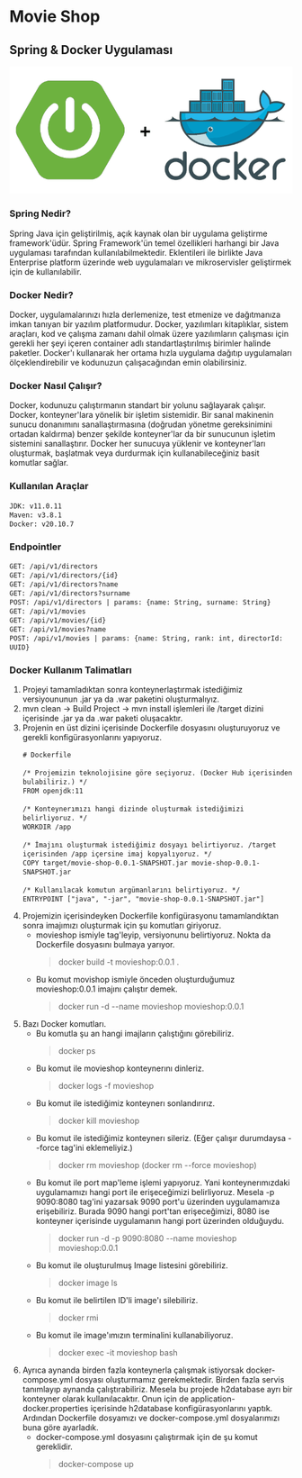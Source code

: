 # Movie Shop

## Spring & Docker Uygulaması

![](spring-boot-docker.png)

### Spring Nedir?
Spring Java için geliştirilmiş, açık kaynak olan bir uygulama geliştirme framework'üdür. Spring Framework'ün temel özellikleri harhangi bir Java uygulaması tarafından kullanılabilmektedir. Eklentileri ile birlikte Java Enterprise platform üzerinde web uygulamaları ve mikroservisler geliştirmek için de kullanılabilir.

### Docker Nedir?

Docker, uygulamalarınızı hızla derlemenize, test etmenize ve dağıtmanıza imkan tanıyan bir yazılım platformudur. Docker, yazılımları kitaplıklar, sistem araçları, kod ve çalışma zamanı dahil olmak üzere yazılımların çalışması için gerekli her şeyi içeren container adlı standartlaştırılmış birimler halinde paketler. Docker'ı kullanarak her ortama hızla uygulama dağıtıp uygulamaları ölçeklendirebilir ve kodunuzun çalışacağından emin olabilirsiniz.

### Docker Nasıl Çalışır?
Docker, kodunuzu çalıştırmanın standart bir yolunu sağlayarak çalışır. Docker, konteyner'lara yönelik bir işletim sistemidir. Bir sanal makinenin sunucu donanımını sanallaştırmasına (doğrudan yönetme gereksinimini ortadan kaldırma) benzer şekilde konteyner'lar da bir sunucunun işletim sistemini sanallaştırır. Docker her sunucuya yüklenir ve konteyner'ları oluşturmak, başlatmak veya durdurmak için kullanabileceğiniz basit komutlar sağlar.

### Kullanılan Araçlar

```
JDK: v11.0.11
Maven: v3.8.1
Docker: v20.10.7
```

### Endpointler

```
GET: /api/v1/directors
GET: /api/v1/directors/{id}
GET: /api/v1/directors?name
GET: /api/v1/directors?surname
POST: /api/v1/directors | params: {name: String, surname: String}
GET: /api/v1/movies
GET: /api/v1/movies/{id}
GET: /api/v1/movies?name
POST: /api/v1/movies | params: {name: String, rank: int, directorId: UUID}
```

### Docker Kullanım Talimatları

1. Projeyi tamamladıktan sonra konteynerlaştırmak istediğimiz versiyoununun .jar ya da .war paketini oluşturmalıyız.
2. mvn clean -> Build Project -> mvn install işlemleri ile /target dizini içerisinde .jar ya da .war paketi oluşacaktır.
3. Projenin en üst dizini içerisinde Dockerfile dosyasını oluşturuyoruz ve gerekli konfigürasyonlarını yapıyoruz.
    ```
    # Dockerfile
    
    /* Projemizin teknolojisine göre seçiyoruz. (Docker Hub içerisinden bulabiliriz.) */ 
    FROM openjdk:11
    
    /* Konteynerımızı hangi dizinde oluşturmak istediğimizi belirliyoruz. */
    WORKDIR /app
    
    /* İmajını oluşturmak istediğimiz dosyayı belirtiyoruz. /target içerisinden /app içersine imaj kopyalıyoruz. */
    COPY target/movie-shop-0.0.1-SNAPSHOT.jar movie-shop-0.0.1-SNAPSHOT.jar
    
    /* Kullanılacak komutun argümanlarını belirtiyoruz. */
    ENTRYPOINT ["java", "-jar", "movie-shop-0.0.1-SNAPSHOT.jar"]
    ```
4. Projemizin içerisindeyken Dockerfile konfigürasyonu tamamlandıktan sonra imajımızı oluşturmak için şu komutları
   giriyoruz.
    - movieshop ismiyle tag'leyip, versiyonunu belirtiyoruz. Nokta da Dockerfile dosyasını bulmaya yarıyor.
        > docker build -t movieshop:0.0.1 .
    - Bu komut movishop ismiyle önceden oluşturduğumuz movieshop:0.0.1 imajını çalıştır demek.
        > docker run -d --name movieshop movieshop:0.0.1
5. Bazı Docker komutları.
    - Bu komutla şu an hangi imajların çalıştığını görebiliriz.
        > docker ps
    - Bu komut ile movieshop konteynerını dinleriz.
        > docker logs -f movieshop
    - Bu komut ile istediğimiz konteynerı sonlandırırız.
        > docker kill movieshop
    - Bu komut ile istediğimiz konteynerı sileriz. (Eğer çalışır durumdaysa --force tag'ini eklemeliyiz.)
        > docker rm movieshop (docker rm --force movieshop)
    - Bu komut ile port map'leme işlemi yapıyoruz. Yani konteynerımızdaki uygulamamızı hangi port ile erişeceğimizi
    belirliyoruz. Mesela -p 9090:8080 tag'ini yazarsak 9090 port'u üzerinden uygulamamıza erişebiliriz.
    Burada 9090 hangi port'tan erişeceğimizi, 8080 ise konteyner içerisinde uygulamanın hangi port üzerinden olduğuydu.
        > docker run -d -p 9090:8080 --name movieshop movieshop:0.0.1
    - Bu komut ile oluşturulmuş Image listesini görebiliriz.
        > docker image ls
    - Bu komut ile belirtilen ID'li image'ı silebiliriz.
        > docker rmi <ImageID>
    - Bu komut ile image'ımızın terminalini kullanabiliyoruz.
        > docker exec -it movieshop bash
6. Ayrıca aynanda birden fazla konteynerla çalışmak istiyorsak docker-compose.yml dosyası oluşturmamız gerekmektedir.
Birden fazla servis tanımlayıp aynanda çalıştırabiliriz. Mesela bu projede h2database ayrı bir konteyner olarak
kullanılacaktır. Onun için de application-docker.properties içerisinde h2database konfigürasyonlarını yaptık. Ardından
Dockerfile dosyamızı ve docker-compose.yml dosyalarımızı buna göre ayarladık.
    - docker-compose.yml dosyasını çalıştırmak için de şu komut gereklidir.
        > docker-compose up
